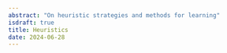 ```yaml
---
abstract: "On heuristic strategies and methods for learning"
isdraft: true
title: Heuristics
date: 2024-06-28
---
```



